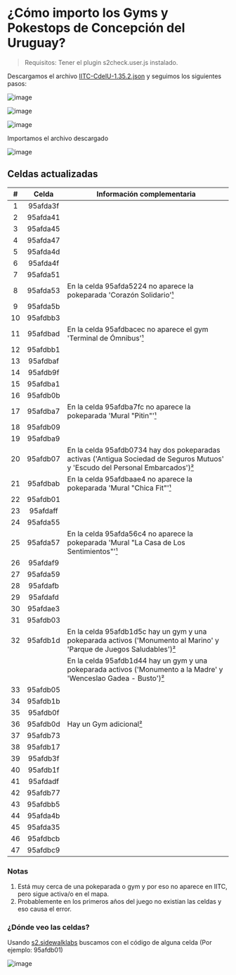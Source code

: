# ¿Cómo importo los Gyms y Pokestops de Concepción del Uruguay?

> Requisitos: Tener el plugin s2check.user.js instalado.

Descargamos el archivo [IITC-CdelU-1.35.2.json](https://github.com/Wokcito/IITC-CdelU/releases/download/v1.35.2/IITC-CdelU-1.35.2.json) y seguimos los siguientes pasos:

![image](https://user-images.githubusercontent.com/99556533/207217423-82607fbd-8203-452d-bd34-5b2f2d453885.png)

![image](https://user-images.githubusercontent.com/99556533/207221502-55c1667e-e1b1-4afc-90b3-1157da62c91c.png)

![image](https://user-images.githubusercontent.com/99556533/207221600-d965c531-e721-4d4c-9f19-14ef41bdb5e6.png)

Importamos el archivo descargado

![image](https://user-images.githubusercontent.com/99556533/207221653-1fe5d404-885d-4154-87fb-072b19182faa.png)

## Celdas actualizadas

|  #  |  Celda   | Información complementaria                                                                                                              |
| :-: | :------: | --------------------------------------------------------------------------------------------------------------------------------------- |
|  1  | 95afda3f |                                                                                                                                         |
|  2  | 95afda41 |                                                                                                                                         |
|  3  | 95afda45 |                                                                                                                                         |
|  4  | 95afda47 |                                                                                                                                         |
|  5  | 95afda4d |                                                                                                                                         |
|  6  | 95afda4f |                                                                                                                                         |
|  7  | 95afda51 |                                                                                                                                         |
|  8  | 95afda53 | En la celda 95afda5224 no aparece la pokeparada 'Corazón Solidario'[¹](#notas)                                                          |
|  9  | 95afda5b |                                                                                                                                         |
| 10  | 95afdbb3 |                                                                                                                                         |
| 11  | 95afdbad | En la celda 95afdbacec no aparece el gym 'Terminal de Ómnibus'[¹](#notas)                                                               |
| 12  | 95afdbb1 |                                                                                                                                         |
| 13  | 95afdbaf |                                                                                                                                         |
| 14  | 95afdb9f |                                                                                                                                         |
| 15  | 95afdba1 |                                                                                                                                         |
| 16  | 95afdb0b |                                                                                                                                         |
| 17  | 95afdba7 | En la celda 95afdba7fc no aparece la pokeparada 'Mural "Pitin"'[¹](#notas)                                                              |
| 18  | 95afdb09 |                                                                                                                                         |
| 19  | 95afdba9 |                                                                                                                                         |
| 20  | 95afdb07 | En la celda 95afdb0734 hay dos pokeparadas activas ('Antigua Sociedad de Seguros Mutuos' y 'Escudo del Personal Embarcados')[²](#notas) |
| 21  | 95afdbab | En la celda 95afdbaae4 no aparece la pokeparada 'Mural "Chica Fit"'[¹](#notas)                                                          |
| 22  | 95afdb01 |                                                                                                                                         |
| 23  | 95afdaff |                                                                                                                                         |
| 24  | 95afda55 |                                                                                                                                         |
| 25  | 95afda57 | En la celda 95afda56c4 no aparece la pokeparada 'Mural "La Casa de Los Sentimientos"'[¹](#notas)                                        |
| 26  | 95afdaf9 |                                                                                                                                         |
| 27  | 95afda59 |                                                                                                                                         |
| 28  | 95afdafb |                                                                                                                                         |
| 29  | 95afdafd |                                                                                                                                         |
| 30  | 95afdae3 |                                                                                                                                         |
| 31  | 95afdb03 |                                                                                                                                         |
| 32  | 95afdb1d | En la celda 95afdb1d5c hay un gym y una pokeparada activos ('Monumento al Marino' y 'Parque de Juegos Saludables')[²](#notas)           |
|     |          | En la celda 95afdb1d44 hay un gym y una pokeparada activos ('Monumento a la Madre' y 'Wenceslao Gadea - Busto')[²](#notas)              |
| 33  | 95afdb05 |                                                                                                                                         |
| 34  | 95afdb1b |                                                                                                                                         |
| 35  | 95afdb0f |                                                                                                                                         |
| 36  | 95afdb0d | Hay un Gym adicional[²](#notas)                                                                                                         |
| 37  | 95afdb73 |                                                                                                                                         |
| 38  | 95afdb17 |                                                                                                                                         |
| 39  | 95afdb3f |                                                                                                                                         |
| 40  | 95afdb1f |                                                                                                                                         |
| 41  | 95afdadf |                                                                                                                                         |
| 42  | 95afdb77 |                                                                                                                                         |
| 43  | 95afdbb5 |                                                                                                                                         |
| 44  | 95afda4b |                                                                                                                                         |
| 45  | 95afda35 |                                                                                                                                         |
| 46  | 95afdbcb |                                                                                                                                         |
| 47  | 95afdbc9 |                                                                                                                                         |

### Notas

1. Está muy cerca de una pokeparada o gym y por eso no aparece en IITC, pero sigue activa/o en el mapa.
2. Probablemente en los primeros años del juego no existían las celdas y eso causa el error.

### ¿Dónde veo las celdas?

Usando [s2.sidewalklabs](https://s2.sidewalklabs.com/regioncoverer/) buscamos con el código de alguna celda (Por ejemplo: 95afdb01)

![image](https://user-images.githubusercontent.com/99556533/207418351-6e698810-d5ea-47f5-8ce2-9edd66f20a8e.png)
